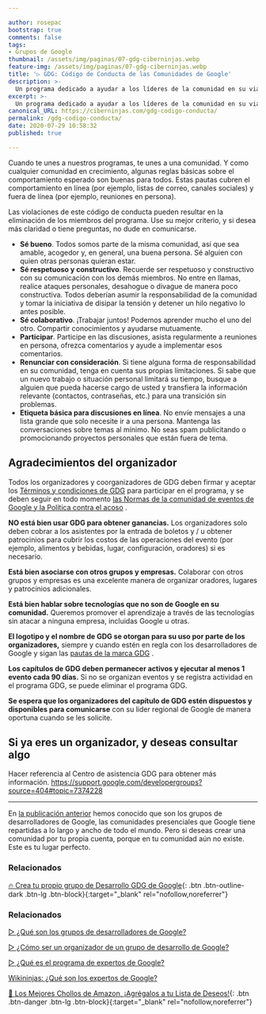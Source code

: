 ```yaml
---

author: rosepac
bootstrap: true
comments: false
tags:
- Grupos de Google
thumbnail: /assets/img/paginas/07-gdg-ciberninjas.webp
feature-img: /assets/img/paginas/07-gdg-ciberninjas.webp
title: '▷ GDG: Código de Conducta de las Comunidades de Google'
description: >-
  Un programa dedicado a ayudar a los líderes de la comunidad en su viaje para construir grupos de desarrolladores exitosos y comprometidos a través de capacitación, trabajo en red y más.
excerpt: >-
  Un programa dedicado a ayudar a los líderes de la comunidad en su viaje para construir grupos de desarrolladores exitosos y comprometidos a través de capacitación, trabajo en red y más.
canonical_URL: https://ciberninjas.com/gdg-codigo-conducta/
permalink: /gdg-codigo-conducta/
date: 2020-07-29 10:58:32
published: true

---
```


Cuando te unes a nuestros programas, te unes a una comunidad. Y como cualquier comunidad en crecimiento, algunas reglas básicas sobre el comportamiento esperado son buenas para todos. Estas pautas cubren el comportamiento en línea (por ejemplo, listas de correo, canales sociales) y fuera de línea (por ejemplo, reuniones en persona).

Las violaciones de este código de conducta pueden resultar en la eliminación de los miembros del programa. Use su mejor criterio, y si desea más claridad o tiene preguntas, no dude en comunicarse.

- **Sé bueno**. Todos somos parte de la misma comunidad, así que sea amable, acogedor y, en general, una buena persona. Sé alguien con quien otras personas quieran estar.
- **Sé respetuoso y constructivo**. Recuerde ser respetuoso y constructivo con su comunicación con los demás miembros. No entre en llamas, realice ataques personales, desahogue o divague de manera poco constructiva. Todos deberían asumir la responsabilidad de la comunidad y tomar la iniciativa de disipar la tensión y detener un hilo negativo lo antes posible.
- **Sé colaborativo**. ¡Trabajar juntos! Podemos aprender mucho el uno del otro. Compartir conocimientos y ayudarse mutuamente.
- **Participar**. Participe en las discusiones, asista regularmente a reuniones en persona, ofrezca comentarios y ayude a implementar esos comentarios.
- **Renunciar con consideración**. Si tiene alguna forma de responsabilidad en su comunidad, tenga en cuenta sus propias limitaciones. Si sabe que un nuevo trabajo o situación personal limitará su tiempo, busque a alguien que pueda hacerse cargo de usted y transfiera la información relevante (contactos, contraseñas, etc.) para una transición sin problemas.
- **Etiqueta básica para discusiones en línea**. No envíe mensajes a una lista grande que solo necesite ir a una persona. Mantenga las conversaciones sobre temas al mínimo. No seas spam publicitando o promocionando proyectos personales que están fuera de tema.

## **Agradecimientos del organizador**

Todos los organizadores y coorganizadores de GDG deben firmar y aceptar los [Términos y condiciones de GDG](https://developers.google.com/community/gdg/terms-and-conditions) para participar en el programa, y se deben seguir en todo momento [las Normas de la comunidad de eventos de Google y la Política contra el acoso](https://www.google.com/events/policy/anti-harassmentpolicy.html) .

**NO está bien usar GDG para obtener ganancias.** Los organizadores solo deben cobrar a los asistentes por la entrada de boletos y / u obtener patrocinios para cubrir los costos de las operaciones del evento (por ejemplo, alimentos y bebidas, lugar, configuración, oradores) si es necesario.

**Está bien asociarse con otros grupos y empresas.** Colaborar con otros grupos y empresas es una excelente manera de organizar oradores, lugares y patrocinios adicionales.

**Está bien hablar sobre tecnologías que no son de Google en su comunidad.** Queremos promover el aprendizaje a través de las tecnologías sin atacar a ninguna empresa, incluidas Google u otras.

**El logotipo y el nombre de GDG se otorgan para su uso por parte de los organizadores,** siempre y cuando estén en regla con los desarrolladores de Google y sigan las [pautas de la marca GDG](https://developers.google.com/community/gdg/brand-guidelines) .

**Los capítulos de GDG deben permanecer activos y ejecutar al menos 1 evento cada 90 días.** Si no se organizan eventos y se registra actividad en el programa GDG, se puede eliminar el programa GDG.

**Se espera que los organizadores del capítulo de GDG estén dispuestos y disponibles para comunicarse** con su líder regional de Google de manera oportuna cuando se les solicite.

## **Si ya eres un organizador, y deseas consultar algo**

Hacer referencia al Centro de asistencia GDG para obtener más información. https://support.google.com/developergroups?source=404#topic=7374228

---

En [la publicación anterior](https://ciberninjas.com/gdg-grupos-desarrollo-google/) hemos conocido que son los grupos de desarrolladores de Google, las comunidades presenciales que Google tiene repartidas a lo largo y ancho de todo el mundo. Pero si deseas crear una comunidad por tu propia cuenta, porque en tu comunidad aún no existe. Este es tu lugar perfecto.

### **Relacionados** <!-- omit in toc -->

<!-- https://developers.google.com/community/gdg/organizers -->
[🔥 Crea tu propio grupo de Desarrollo GDG de Google](https://gdg.advocu.com/home/applications/form){: .btn .btn-outline-dark .btn-lg .btn-block}{:target="_blank" rel="nofollow,noreferrer"}

### **Relacionados** <!-- omit in toc -->

[▷ ¿Qué son los grupos de desarrolladores de Google?](https://ciberninjas.com/gdg-grupos-desarrollo-google/)

[▷ ¿Cómo ser un organizador de un grupo de desarrollo de Google?](https://ciberninjas.com/gdg-organizadores-grupos/)

[▷ ¿Qué es el programa de expertos de Google?](https://ciberninjas.com/expertos-google/)

[Wikininjas: ¿Qué son los expertos de Google?](https://ciberninjas.com/wiki/gde/)

[🛒 Los Mejores Chollos de Amazon, ¡Agrégalos a tu Lista de Deseos!](/amazon/ "Los Mejores Chollos de Amazon, Ofertas Flash, Black Monday y Amazon Prime Day"){: .btn .btn-danger .btn-lg .btn-block}{:target="_blank" rel="nofollow,noreferrer"}